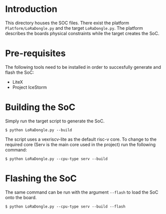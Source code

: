 # Introduction
This directory houses the SOC files. There exist the platform `Platform/LoRaDongle.py` and the target `LoRaDongle.py`. The platform describes the boards physical constraints while the target creates the SoC.

# Pre-requisites
The following tools need to be installed in order to succesfully generate and flash the SoC:
- LiteX
- Project IceStorm

# Building the SoC
Simply run the target script to generate the SoC.
```
$ python LoRaDongle.py --build
```

The script uses a vexriscv-lite as the default risc-v core. To change to the required core (Serv is the main core used in the project) run the following command:
```
$ python LoRaDongle.py --cpu-type serv --build
```

# Flashing the SoC
The same command can be run with the argument `--flash` to load the SoC onto the board.
```
$ python LoRaDongle.py --cpu-type serv --build --flash
```